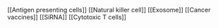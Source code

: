 [[Antigen presenting cells]]
[[Natural killer cell]]
[[Exosome]]
[[Cancer vaccines]]
[[SiRNA]]
[[Cytotoxic T cells]]
